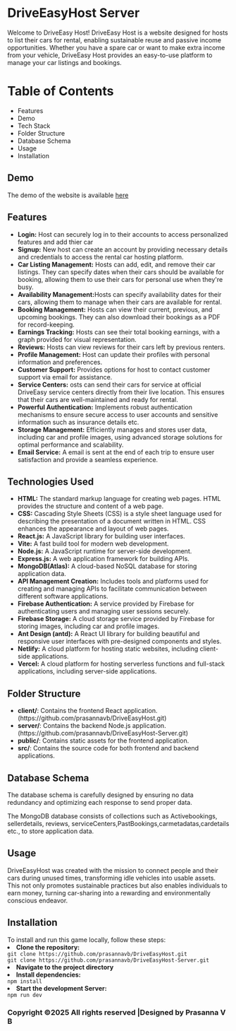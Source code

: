 # DriveEasyHost Server
<p>Welcome to DriveEasy Host! DriveEasy Host is a website designed for hosts to list their cars for rental, enabling sustainable reuse and passive income opportunities. Whether you have a spare car or want to make extra income from your vehicle, DriveEasy Host provides an easy-to-use platform to manage your car listings and bookings.</p>

<h1>Table of Contents</h1>
<ul>
  <li>Features</li>
  <li>Demo</li>
  <li>Tech Stack</li>
  <li>Folder Structure</li>
  <li>Database Schema</li>
  <li>Usage</li>
  <li>Installation</li>
</ul>

<h2>Demo</h2>
<p>The demo  of the website is available <a href='https://driveeasyhost.netlify.app/'>here</a></p>


<h2>Features</h2>
<ul>
<li><b>Login:</b> Host can securely log in to their accounts to access personalized features and add thier  car</li>
<li><b>Signup:</b> New host can create an account by providing necessary details and credentials to access the rental car hosting platform.</li>
<li><b>Car Listing Management:</b> Hosts can add, edit, and remove their car listings. They can specify dates when their cars should be available for booking, allowing them to use their cars for personal use when they're busy.</li>
<li><b>Availability Management:</b>Hosts can specify availability dates for their cars, allowing them to manage when their cars are available for rental.</li>
<li><b>Booking Management:</b> Hosts can view their current, previous, and upcoming bookings. They can also download their bookings as a PDF for record-keeping.</li>
<li><b>Earnings Tracking:</b> Hosts can see their total booking earnings, with a graph provided for visual representation.</li>
<li><b>Reviews:</b> Hosts can view reviews for their cars left by previous renters.</li>
<li><b>Profile Management:</b> Host can update their profiles with personal information and preferences.</li>
<li><b>Customer Support:</b> Provides options for host to contact customer support via email for assistance.</li>
<li><b>Service Centers:</b> osts can send their cars for service at official DriveEasy service centers directly from their live location. This ensures that their cars are well-maintained and ready for rental.</li>
<li><b>Powerful Authentication:</b> Implements robust authentication mechanisms to ensure secure access to user accounts and sensitive information such as insurance details etc.</li>
<li><b>Storage Management:</b> Efficiently manages and stores user data, including car and profile images, using advanced storage solutions for optimal performance and scalability.</li>
<li><b>Email Service:</b> A email is sent at the end of each trip to ensure user satisfaction and provide a seamless experience.</li>
</ul>

<h2>Technologies Used</h2>
<ul>
 <li><b>HTML:</b> The standard markup language for creating web pages. HTML provides the structure and content of a web page.</li>
<li><b>CSS:</b> Cascading Style Sheets (CSS) is a style sheet language used for describing the presentation of a document written in HTML. CSS enhances the appearance and layout of web pages.</li>
<li><b>React.js:</b> A JavaScript library for building user interfaces.</li>
<li><b>Vite:</b> A fast build tool for modern web development.</li>  
<li><b>Node.js:</b> A JavaScript runtime for server-side development.</li>
<li><b>Express.js:</b> A web application framework for building APIs.</li>
<li><b>MongoDB(Atlas):</b> A cloud-based NoSQL database for storing application data.</li>
<li><b>API Management Creation:</b> Includes tools and platforms used for creating and managing APIs to facilitate communication between different software applications.</li>
<li><b>Firebase Authentication:</b> A service provided by Firebase for authenticating users and managing user sessions securely.</li>
<li><b>Firebase Storage:</b> A cloud storage service provided by Firebase for storing images, including car and profile images.</li>
<li><b>Ant Design (antd):</b> A React UI library for building beautiful and responsive user interfaces with pre-designed components and styles.</li>
<li><b>Netlify:</b> A cloud platform for hosting static websites, including client-side applications.</li>
<li><b>Vercel:</b> A cloud platform for hosting serverless functions and full-stack applications, including server-side applications.</li>
</ul>

<h2>Folder Structure</h2>
<ul>
  <li><b>client/</b>: Contains the frontend React application.(https://github.com/prasannavb/DriveEasyHost.git)</li>
  <li><b>server/</b>: Contains the backend Node.js application.(https://github.com/prasannavb/DriveEasyHost-Server.git)</li>
  <li><b>public/</b>: Contains static assets for the frontend application.</li>
  <li><b>src/</b>: Contains the source code for both frontend and backend applications.</li>
</ul>

<h2>Database Schema</h2>
<p>The database schema is carefully designed by ensuring no data redundancy and optimizing each response to send proper data.</p>
<p>The MongoDB database consists of collections such as Activebookings, sellerdetails, reviews, serviceCenters,PastBookings,carmetadatas,cardetails etc., to store application data.</p>

<h2>Usage</h2>
<p>DriveEasyHost was created with the mission to connect people and their cars during unused times, transforming idle vehicles into usable assets. This not only promotes sustainable practices but also enables individuals to earn money, turning car-sharing into a rewarding and environmentally conscious endeavor.</p>

<h2>Installation</h2>
<span>To install and run this game locally, follow these steps:</span>
<li><b>Clone the repository:</b></li>
<code>git clone https://github.com/prasannavb/DriveEasyHost.git</code><br/>
<code>git clone https://github.com/prasannavb/DriveEasyHost-Server.git</code><br/>
<li><b>Navigate to the project directory</b></li>
<li><b>Install dependencies:</b></li>
<code>npm install</code>
<li><b>Start the development Server:</b></li>
<code>npm run dev</code>

<h3>Copyright ©2025 All rights reserved |Designed by Prasanna V B</h3>


